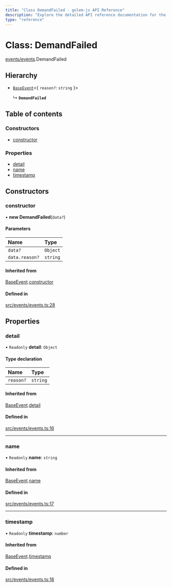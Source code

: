 ```yaml
---
title: "Class DemandFailed - golem-js API Reference"
description: "Explore the detailed API reference documentation for the Class DemandFailed within the golem-js SDK for the Golem Network."
type: "reference"
---
```

# Class: DemandFailed

[events/events](../modules/events_events).DemandFailed

## Hierarchy

- [`BaseEvent`](events_events.BaseEvent)<{ `reason?`: `string`  }\>

  ↳ **`DemandFailed`**

## Table of contents

### Constructors

- [constructor](events_events.DemandFailed#constructor)

### Properties

- [detail](events_events.DemandFailed#detail)
- [name](events_events.DemandFailed#name)
- [timestamp](events_events.DemandFailed#timestamp)

## Constructors

### constructor

• **new DemandFailed**(`data?`)

#### Parameters

| Name | Type |
| :------ | :------ |
| `data?` | `Object` |
| `data.reason?` | `string` |

#### Inherited from

[BaseEvent](events_events.BaseEvent).[constructor](events_events.BaseEvent#constructor)

#### Defined in

[src/events/events.ts:28](https://github.com/golemfactory/golem-js/blob/8dd67e1/src/events/events.ts#L28)

## Properties

### detail

• `Readonly` **detail**: `Object`

#### Type declaration

| Name | Type |
| :------ | :------ |
| `reason?` | `string` |

#### Inherited from

[BaseEvent](events_events.BaseEvent).[detail](events_events.BaseEvent#detail)

#### Defined in

[src/events/events.ts:16](https://github.com/golemfactory/golem-js/blob/8dd67e1/src/events/events.ts#L16)

___

### name

• `Readonly` **name**: `string`

#### Inherited from

[BaseEvent](events_events.BaseEvent).[name](events_events.BaseEvent#name)

#### Defined in

[src/events/events.ts:17](https://github.com/golemfactory/golem-js/blob/8dd67e1/src/events/events.ts#L17)

___

### timestamp

• `Readonly` **timestamp**: `number`

#### Inherited from

[BaseEvent](events_events.BaseEvent).[timestamp](events_events.BaseEvent#timestamp)

#### Defined in

[src/events/events.ts:18](https://github.com/golemfactory/golem-js/blob/8dd67e1/src/events/events.ts#L18)
